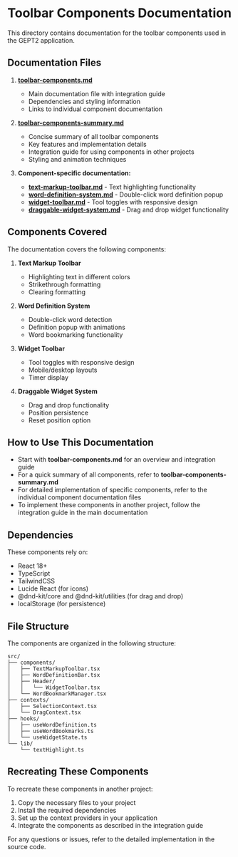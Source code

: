 # Toolbar Components Documentation

This directory contains documentation for the toolbar components used in the GEPT2 application.

## Documentation Files

1. **[toolbar-components.md](./toolbar-components.md)**
   - Main documentation file with integration guide
   - Dependencies and styling information
   - Links to individual component documentation

2. **[toolbar-components-summary.md](./toolbar-components-summary.md)**
   - Concise summary of all toolbar components
   - Key features and implementation details
   - Integration guide for using components in other projects
   - Styling and animation techniques

3. **Component-specific documentation:**
   - **[text-markup-toolbar.md](./text-markup-toolbar.md)** - Text highlighting functionality
   - **[word-definition-system.md](./word-definition-system.md)** - Double-click word definition popup
   - **[widget-toolbar.md](./widget-toolbar.md)** - Tool toggles with responsive design
   - **[draggable-widget-system.md](./draggable-widget-system.md)** - Drag and drop widget functionality

## Components Covered

The documentation covers the following components:

1. **Text Markup Toolbar**
   - Highlighting text in different colors
   - Strikethrough formatting
   - Clearing formatting

2. **Word Definition System**
   - Double-click word detection
   - Definition popup with animations
   - Word bookmarking functionality

3. **Widget Toolbar**
   - Tool toggles with responsive design
   - Mobile/desktop layouts
   - Timer display

4. **Draggable Widget System**
   - Drag and drop functionality
   - Position persistence
   - Reset position option

## How to Use This Documentation

- Start with **toolbar-components.md** for an overview and integration guide
- For a quick summary of all components, refer to **toolbar-components-summary.md**
- For detailed implementation of specific components, refer to the individual component documentation files
- To implement these components in another project, follow the integration guide in the main documentation

## Dependencies

These components rely on:

- React 18+
- TypeScript
- TailwindCSS
- Lucide React (for icons)
- @dnd-kit/core and @dnd-kit/utilities (for drag and drop)
- localStorage (for persistence)

## File Structure

The components are organized in the following structure:

```
src/
├── components/
│   ├── TextMarkupToolbar.tsx
│   ├── WordDefinitionBar.tsx
│   ├── Header/
│   │   └── WidgetToolbar.tsx
│   └── WordBookmarkManager.tsx
├── contexts/
│   ├── SelectionContext.tsx
│   └── DragContext.tsx
├── hooks/
│   ├── useWordDefinition.ts
│   ├── useWordBookmarks.ts
│   └── useWidgetState.ts
└── lib/
    └── textHighlight.ts
```

## Recreating These Components

To recreate these components in another project:

1. Copy the necessary files to your project
2. Install the required dependencies
3. Set up the context providers in your application
4. Integrate the components as described in the integration guide

For any questions or issues, refer to the detailed implementation in the source code.
